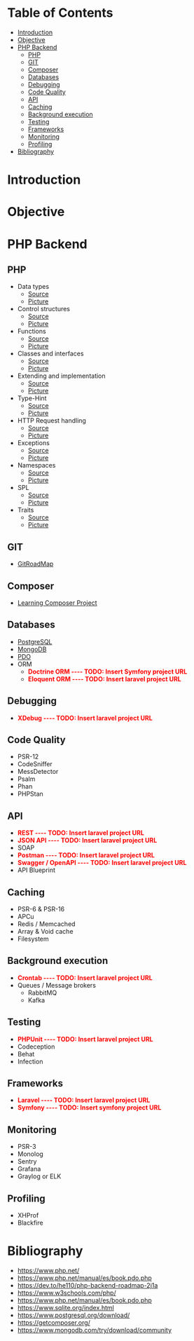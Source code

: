 # Table of Contents
- [Introduction](#introduction)
- [Objective](#objective)
- [PHP Backend](#php-backend)
  - [PHP](#php)
  - [GIT](#git)
  - [Composer](#composer)
  - [Databases](#databases)
  - [Debugging](#debugging)
  - [Code Quality](#code-quality)
  - [API](#api)
  - [Caching](#caching)
  - [Background execution](#background-execution)
  - [Testing](#testing)
  - [Frameworks](#frameworks)
  - [Monitoring](#monitoring)
  - [Profiling](#profiling)
- [Bibliography](#bibliography)

# Introduction


# Objective


# PHP Backend
## PHP
- Data types 
  - [Source](./src/Php/DataTypes.php)
  - [Picture](./resources/screenshots/Php/DataTypes.png)
- Control structures
  - [Source](./src/Php/ControlStructures.php)
  - [Picture](./resources/screenshots/Php/ControlStructures.png)
- Functions
  - [Source](./src/Php/Functions.php)
  - [Picture](./resources/screenshots/Php/Functions.png)
- Classes and interfaces
  - [Source](./src/Php/ClassesAndInterfaces.php)
  - [Picture](./resources/screenshots/Php/ClassesAndInterfaces.png)
- Extending and implementation
  - [Source](./src/Php/ExtendingAndImplementing.php)
  - [Picture](./resources/screenshots/Php/ExtendingAndImplementation.png)
- Type-Hint
  - [Source](./src/Php/TypeHint.php)
  - [Picture](./resources/screenshots/Php/TypeHint.png)
- HTTP Request handling
  - [Source](./src/Php/HttpRequestHandling.php)
  - [Picture](./resources/screenshots/Php/HttpRequestHandling.png)
- Exceptions
  - [Source](./src/Php/Exceptions.php)
  - [Picture](./resources/screenshots/Php/Exceptions.png)
- Namespaces
  - [Source](./src/Php/Namespaces.php)
  - [Picture](./resources/screenshots/Php/Namespaces.png)
- SPL
  - [Source](./src/Php/Spl.php)
  - [Picture](./resources/screenshots/Php/SPL.png)
- Traits
  - [Source](./src/Php/Traits.php)
  - [Picture](./resources/screenshots/Php/Traits.png)


## GIT
- [GitRoadMap](https://github.com/alexbonavila/GitRoadMap)

## Composer
- [Learning Composer Project](https://github.com/alexbonavila/LearningComposer)


## Databases
- [PostgreSQL](https://github.com/alexbonavila/PhpRoadmap/tree/main/src/Databases/Postgres)
- [MongoDB](https://github.com/alexbonavila/PhpRoadmap/tree/main/src/Databases/Mongo)
- [PDO](https://github.com/alexbonavila/PhpRoadmap/tree/main/src/Databases/Pdo)
- ORM
  - <span style="color:red">**Doctrine ORM ---- TODO: Insert Symfony project URL**</span>
  - <span style="color:red">**Eloquent ORM ---- TODO: Insert laravel project URL**</span>

  
## Debugging
- <span style="color:red">**XDebug ---- TODO: Insert laravel project URL**</span>


## Code Quality
- PSR-12
- CodeSniffer
- MessDetector
- Psalm
- Phan
- PHPStan


## API
- <span style="color:red">**REST ---- TODO: Insert laravel project URL**</span>
- <span style="color:red">**JSON API ---- TODO: Insert laravel project URL**</span>
- SOAP
- <span style="color:red">**Postman ---- TODO: Insert laravel project URL**</span>
- <span style="color:red">**Swagger / OpenAPI ---- TODO: Insert laravel project URL**</span>
- API Blueprint


## Caching
- PSR-6 & PSR-16
- APCu
- Redis / Memcached
- Array & Void cache
- Filesystem


## Background execution
- <span style="color:red">**Crontab ---- TODO: Insert laravel project URL**</span>
- Queues / Message brokers
  - RabbitMQ
  - Kafka


## Testing
- <span style="color:red">**PHPUnit ---- TODO: Insert laravel project URL**</span>
- Codeception
- Behat
- Infection


## Frameworks
- <span style="color:red">**Laravel ---- TODO: Insert laravel project URL**</span>
- <span style="color:red">**Symfony ---- TODO: Insert symfony project URL**</span>


## Monitoring
- PSR-3
- Monolog
- Sentry
- Grafana
- Graylog or ELK


## Profiling
- XHProf
- Blackfire


# Bibliography
- https://www.php.net/
- https://www.php.net/manual/es/book.pdo.php
- https://dev.to/he110/php-backend-roadmap-2j1a
- https://www.w3schools.com/php/
- https://www.php.net/manual/es/book.pdo.php
- https://www.sqlite.org/index.html
- https://www.postgresql.org/download/
- https://getcomposer.org/
- https://www.mongodb.com/try/download/community